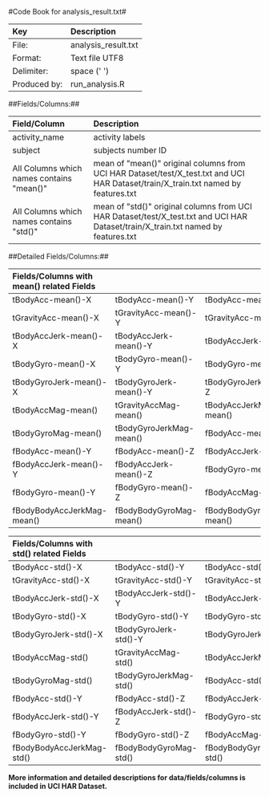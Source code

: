 #Code Book for analysis_result.txt#

|Key          |Description         |
|:----------- |:------------------ |     
|File:        |analysis_result.txt |
|Format:      |Text file UTF8      |
|Delimiter:   |space (' ')         |
|Produced by: |run_analysis.R      |


##Fields/Columns:##

|Field/Column    |Description                   |
|:-------------- |:-----------------------------|
|activity_name   | activity labels              |
|subject         | subjects number ID           |
|All Columns which names contains "mean()" | mean of "mean()" original columns from UCI HAR Dataset/test/X_test.txt and UCI HAR Dataset/train/X_train.txt named by features.txt|
|All Columns which names contains "std()"  | mean of "std()" original columns from UCI HAR Dataset/test/X_test.txt and UCI HAR Dataset/train/X_train.txt named by features.txt|

##Detailed Fields/Columns:##

|Fields/Columns with mean() related Fields |||
|:-------------------------- |:-------------------------- |:-------------------------- |
|tBodyAcc-mean()-X           |tBodyAcc-mean()-Y           |tBodyAcc-mean()-Z           |
|tGravityAcc-mean()-X        |tGravityAcc-mean()-Y        |tGravityAcc-mean()-Z       | 
|tBodyAccJerk-mean()-X       |tBodyAccJerk-mean()-Y       |tBodyAccJerk-mean()-Z|
|tBodyGyro-mean()-X          |tBodyGyro-mean()-Y          |tBodyGyro-mean()-Z    |      
|tBodyGyroJerk-mean()-X      |tBodyGyroJerk-mean()-Y      |tBodyGyroJerk-mean()-Z      |
|tBodyAccMag-mean()          |tGravityAccMag-mean()       |tBodyAccJerkMag-mean()      |
|tBodyGyroMag-mean()         |tBodyGyroJerkMag-mean()     |fBodyAcc-mean()-X           |
|fBodyAcc-mean()-Y           |fBodyAcc-mean()-Z           |fBodyAccJerk-mean()-X       |
|fBodyAccJerk-mean()-Y       |fBodyAccJerk-mean()-Z       |fBodyGyro-mean()-X          |
|fBodyGyro-mean()-Y          |fBodyGyro-mean()-Z          |fBodyAccMag-mean()          |
|fBodyBodyAccJerkMag-mean()  |fBodyBodyGyroMag-mean()     |fBodyBodyGyroJerkMag-mean() |

|Fields/Columns with std() related Fields |||
|:-------------------------- |:-------------------------- |:-------------------------- |
|tBodyAcc-std()-X            |tBodyAcc-std()-Y            |tBodyAcc-std()-Z            |
|tGravityAcc-std()-X         |tGravityAcc-std()-Y         |tGravityAcc-std()-Z         |
|tBodyAccJerk-std()-X        |tBodyAccJerk-std()-Y        |tBodyAccJerk-std()-Z        |
|tBodyGyro-std()-X           |tBodyGyro-std()-Y           |tBodyGyro-std()-Z           |
|tBodyGyroJerk-std()-X       |tBodyGyroJerk-std()-Y       |tBodyGyroJerk-std()-Z       |
|tBodyAccMag-std()           |tGravityAccMag-std()        |tBodyAccJerkMag-std()       |
|tBodyGyroMag-std()          |tBodyGyroJerkMag-std()      |fBodyAcc-std()-X            |
|fBodyAcc-std()-Y            |fBodyAcc-std()-Z            |fBodyAccJerk-std()-X        |
|fBodyAccJerk-std()-Y        |fBodyAccJerk-std()-Z        |fBodyGyro-std()-X           |
|fBodyGyro-std()-Y           |fBodyGyro-std()-Z           |fBodyAccMag-std()           |
|fBodyBodyAccJerkMag-std()   |fBodyBodyGyroMag-std()      |fBodyBodyGyroJerkMag-std() |
 
 **More information and detailed descriptions for data/fields/columns is included in UCI HAR Dataset.**
 